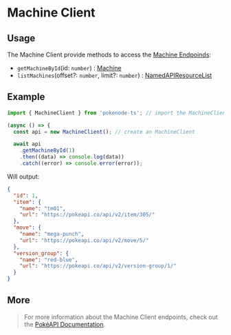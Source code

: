 # Machine Client

## Usage

The Machine Client provide methods to access the [Machine Endpoinds](https://pokeapi.co/docs/v2#machines-section):

- `getMachineById`(id: `number`) : [Machine](/docs/typings/machine-typings#machine)
- `listMachines`(offset?: `number`, limit?: `number`) : [NamedAPIResourceList](/docs/typings/common-typings#named-api-resource-list)

## Example

```js
import { MachineClient } from 'pokenode-ts'; // import the MachineClient

(async () => {
  const api = new MachineClient(); // create an MachineClient

  await api
    .getMachineById(1)
    .then((data) => console.log(data))
    .catch((error) => console.error(error));
```

Will output:

```json
{
  "id": 1,
  "item": {
    "name": "tm01",
    "url": "https://pokeapi.co/api/v2/item/305/"
  },
  "move": {
    "name": "mega-punch",
    "url": "https://pokeapi.co/api/v2/move/5/"
  },
  "version_group": {
    "name": "red-blue",
    "url": "https://pokeapi.co/api/v2/version-group/1/"
  }
}
```

## More

> For more information about the Machine Client endpoints, check out the [PokéAPI Documentation](https://pokeapi.co/docs/v2#machines-section).
